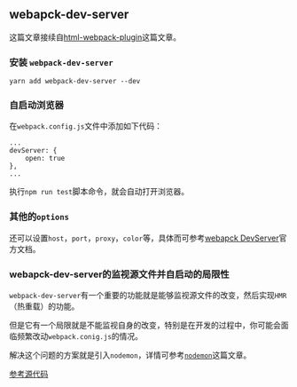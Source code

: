 ## webapck-dev-server

这篇文章接续自[html-webpack-plugin](https://github.com/lvzhenbang/webpack-play/blob/master/doc/first/htmlwebpackplugin.md)这篇文章。

### 安装 `webpack-dev-server`

```
yarn add webpack-dev-server --dev
```

### 自启动浏览器

在`webpack.config.js`文件中添加如下代码：

```
...
devServer: {
	open: true
},
...
```

执行`npm run test`脚本命令，就会自动打开浏览器。


### 其他的`options`

还可以设置`host`，`port`，`proxy`，`color`等，具体而可参考[webapck DevServer](https://webpack.js.org/configuration/dev-server/)官方文档。

### webapck-dev-server的监视源文件并自启动的局限性

`webpack-dev-server`有一个重要的功能就是能够监视源文件的改变，然后实现`HMR`（热重载）的功能。

但是它有一个局限就是不能监视自身的改变，特别是在开发的过程中，你可能会面临频繁改动`webpack.conig.js`的情况。

解决这个问题的方案就是引入`nodemon`，详情可参考[`nodemon`](https://github.com/lvzhenbang/webpack-play/blob/master/doc/first/nodemon.md)这篇文章。

[参考源代码](https://github.com/lvzhenbang/webpack-learning/tree/master/demo/example-6.2)